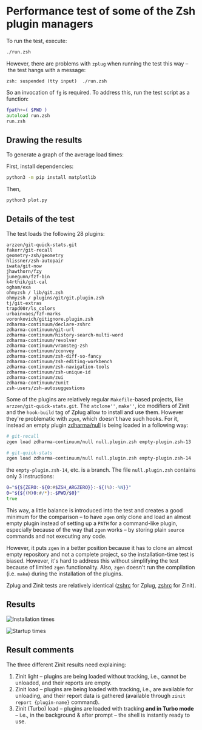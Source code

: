 # Performance test of some of the Zsh plugin managers

To run the test, execute:

```zsh
./run.zsh
```

However, there are problems with `zplug` when running the test this way – the test hangs with a message:

```
zsh: suspended (tty input)  ./run.zsh
```

So an invocation of `fg` is required. To address this, run the test script as a function:

```zsh
fpath+=( $PWD )
autoload run.zsh
run.zsh
```

## Drawing the results

To generate a graph of the average load times:

First, install dependencies:

```zsh
python3 -m pip install matplotlib
```

Then,

```zsh
python3 plot.py
```

## Details of the test

The test loads the following 28 plugins:

```
arzzen/git-quick-stats.git
fakerr/git-recall
geometry-zsh/geometry
hlissner/zsh-autopair
iwata/git-now
jhawthorn/fzy
junegunn/fzf-bin
k4rthik/git-cal
ogham/exa
ohmyzsh / lib/git.zsh
ohmyzsh / plugins/git/git.plugin.zsh
tj/git-extras
trapd00r/ls_colors
urbainvaes/fzf-marks
voronkovich/gitignore.plugin.zsh
zdharma-continuum/declare-zshrc
zdharma-continuum/git-url
zdharma-continuum/history-search-multi-word
zdharma-continuum/revolver
zdharma-continuum/vramsteg-zsh
zdharma-continuum/zconvey
zdharma-continuum/zsh-diff-so-fancy
zdharma-continuum/zsh-editing-workbench
zdharma-continuum/zsh-navigation-tools
zdharma-continuum/zsh-unique-id
zdharma-continuum/zui
zdharma-continuum/zunit
zsh-users/zsh-autosuggestions
```

Some of the plugins are relatively regular `Makefile`-based projects, like `arzzen/git-quick-stats.git`. The
`atclone''`, `make''`, ice modifiers of Zinit and the `hook-build` tag of Zplug allow to install and use them. However
they're problematic with `zgen`, which doesn't have such hooks. For it, instead an empty plugin
[zdharma/null](https://github.com/zdharma/null) is being loaded in a following way:

```zsh
# git-recall
zgen load zdharma-continuum/null null.plugin.zsh empty-plugin.zsh-13
```

```zsh
# git-quick-stats
zgen load zdharma-continuum/null null.plugin.zsh empty-plugin.zsh-14
```

the `empty-plugin.zsh-14`, etc. is a branch. The file `null.plugin.zsh` contains only 3 instructions:

```zsh
0="${${ZERO:-${0:#$ZSH_ARGZERO}}:-${(%):-%N}}"
0="${${(M)0:#/*}:-$PWD/$0}"
true
```

This way, a little balance is introduced into the test and creates a good minimum for the comparison – to have `zgen`
only clone and load an almost empty plugin instead of setting up a `PATH` for a command-like plugin, especially because
of the way that `zgen` works – by storing plain `source` commands and not executing any code.

However, it puts `zgen` in a better position because it has to clone an almost empty repository and not a complete
project, so the installation-time test is biased. However, it's hard to address this without simplifying the test
because of limited `zgen` functionality. Also, `zgen` doesn't run the compilation (i.e. `make`) during the installation
of the plugins.

Zplug and Zinit tests are relatively identical
([zshrc](https://github.com/zdharma/pm-perf-test/blob/master/zplug/.zshrc) for Zplug,
[zshrc](https://github.com/zdharma/pm-perf-test/blob/master/zinit-load/.zshrc) for Zinit).

## Results

![Installation times](https://raw.githubusercontent.com/zdharma-continuum/pm-perf-test/master/plots/installation-times.png)

![Startup times](https://raw.githubusercontent.com/zdharma-continuum/pm-perf-test/master/plots/startup-times.png)

## Result comments

The three different Zinit results need explaining:

1. Zinit light – plugins are being loaded without tracking, i.e., cannot be unloaded, and their reports are empty.
1. Zinit load – plugins are being loaded with tracking, i.e., are available for unloading, and their report data is
   gathered (available through `zinit report {plugin-name}` command).
1. Zinit (Turbo) load – plugins are loaded with tracking **and in Turbo mode** – i.e., in the background & after prompt
   – the shell is instantly ready to use.

<!-- vim:set ft=markdown tw=80 autoindent: -->
